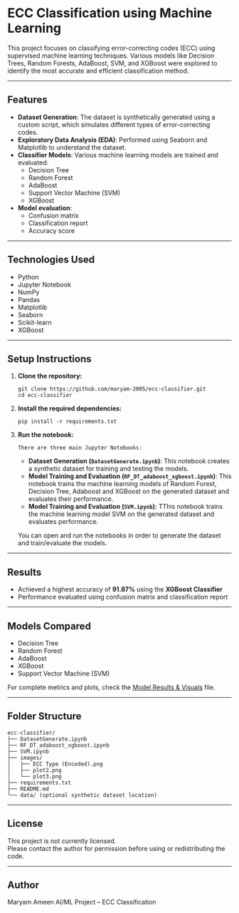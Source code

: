 # ECC Classification using Machine Learning

This project focuses on classifying error-correcting codes (ECC) using supervised machine learning techniques. Various models like Decision Trees, Random Forests, AdaBoost, SVM, and XGBoost were explored to identify the most accurate and efficient classification method.

---

## Features

- **Dataset Generation**: The dataset is synthetically generated using a custom script, which simulates different types of error-correcting codes.
- **Exploratory Data Analysis (EDA)**: Performed using Seaborn and Matplotlib to understand the dataset.
- **Classifier Models**: Various machine learning models are trained and evaluated:
  - Decision Tree  
  - Random Forest  
  - AdaBoost  
  - Support Vector Machine (SVM)  
  - XGBoost
- **Model evaluation**:
  - Confusion matrix
  - Classification report
  - Accuracy score

---

## Technologies Used

- Python
- Jupyter Notebook
- NumPy
- Pandas
- Matplotlib
- Seaborn
- Scikit-learn
- XGBoost

---

## Setup Instructions

1. **Clone the repository:**

       git clone https://github.com/maryam-2005/ecc-classifier.git
       cd ecc-classifier

2. **Install the required dependencies:**

       pip install -r requirements.txt

3. **Run the notebook:**

       There are three main Jupyter Notebooks:

    - **Dataset Generation (`DatasetGenerate.ipynb`)**: This notebook creates a synthetic dataset for training and testing the models.
    - **Model Training and Evaluation (`RF_DT_adaboost_xgboost.ipynb`)**: This notebook trains the machine learning models of Random Forest, Decision Tree, Adaboost and XGBoost on the generated dataset and evaluates their performance.
    - **Model Training and Evaluation (`SVM.ipynb`)**: TThis notebook trains the machine learning model SVM on the generated dataset and evaluates performance.

    You can open and run the notebooks in order to generate the dataset and train/evaluate the models.

---

## Results

- Achieved a highest accuracy of **91.87%** using the **XGBoost Classifier**
- Performance evaluated using confusion matrix and classification report

---

## Models Compared

- Decision Tree
- Random Forest
- AdaBoost
- XGBoost
- Support Vector Machine (SVM)

For complete metrics and plots, check the [Model Results & Visuals](model_outputs.md) file.

---

## Folder Structure

    ecc-classifier/
    ├── DatasetGenerate.ipynb
    ├── RF_DT_adaboost_xgboost.ipynb
    ├── SVM.ipynb
    ├── images/
    │   ├── ECC Type (Encoded).png
    │   ├── plot2.png
    │   └── plot3.png
    ├── requirements.txt
    ├── README.md
    └── data/ (optional synthetic dataset location)
---

## License

This project is not currently licensed.  
Please contact the author for permission before using or redistributing the code.

---

## Author

Maryam Ameen 
AI/ML Project – ECC Classification
